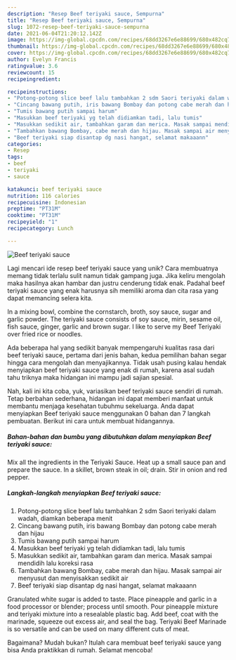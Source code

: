 ```yaml
---
description: "Resep Beef teriyaki sauce, Sempurna"
title: "Resep Beef teriyaki sauce, Sempurna"
slug: 1072-resep-beef-teriyaki-sauce-sempurna
date: 2021-06-04T21:20:12.142Z
image: https://img-global.cpcdn.com/recipes/68dd3267e6e88699/680x482cq70/beef-teriyaki-sauce-foto-resep-utama.jpg
thumbnail: https://img-global.cpcdn.com/recipes/68dd3267e6e88699/680x482cq70/beef-teriyaki-sauce-foto-resep-utama.jpg
cover: https://img-global.cpcdn.com/recipes/68dd3267e6e88699/680x482cq70/beef-teriyaki-sauce-foto-resep-utama.jpg
author: Evelyn Francis
ratingvalue: 3.6
reviewcount: 15
recipeingredient:

recipeinstructions:
- "Potong-potong slice beef lalu tambahkan 2 sdm Saori teriyaki dalam wadah, diamkan beberapa menit"
- "Cincang bawang putih, iris bawang Bombay dan potong cabe merah dan hijau"
- "Tumis bawang putih sampai harum"
- "Masukkan beef teriyaki yg telah didiamkan tadi, lalu tumis"
- "Masukkan sedikit air, tambahkan garam dan merica. Masak sampai mendidih lalu koreksi rasa"
- "Tambahkan bawang Bombay, cabe merah dan hijau. Masak sampai air menyusut dan menyisakkan sedikit air"
- "Beef teriyaki siap disantap dg nasi hangat, selamat makaaann"
categories:
- Resep
tags:
- beef
- teriyaki
- sauce

katakunci: beef teriyaki sauce 
nutrition: 116 calories
recipecuisine: Indonesian
preptime: "PT31M"
cooktime: "PT31M"
recipeyield: "1"
recipecategory: Lunch

---
```



![Beef teriyaki sauce](https://img-global.cpcdn.com/recipes/68dd3267e6e88699/680x482cq70/beef-teriyaki-sauce-foto-resep-utama.jpg)

Lagi mencari ide resep beef teriyaki sauce yang unik? Cara membuatnya memang tidak terlalu sulit namun tidak gampang juga. Jika keliru mengolah maka hasilnya akan hambar dan justru cenderung tidak enak. Padahal beef teriyaki sauce yang enak harusnya sih memiliki aroma dan cita rasa yang dapat memancing selera kita.

In a mixing bowl, combine the cornstarch, broth, soy sauce, sugar and garlic powder. The teriyaki sauce consists of soy sauce, mirin, sesame oil, fish sauce, ginger, garlic and brown sugar. I like to serve my Beef Teriyaki over fried rice or noodles.

Ada beberapa hal yang sedikit banyak mempengaruhi kualitas rasa dari beef teriyaki sauce, pertama dari jenis bahan, kedua pemilihan bahan segar hingga cara mengolah dan menyajikannya. Tidak usah pusing kalau hendak menyiapkan beef teriyaki sauce yang enak di rumah, karena asal sudah tahu triknya maka hidangan ini mampu jadi sajian spesial.


Nah, kali ini kita coba, yuk, variasikan beef teriyaki sauce sendiri di rumah. Tetap berbahan sederhana, hidangan ini dapat memberi manfaat untuk membantu menjaga kesehatan tubuhmu sekeluarga. Anda dapat menyiapkan Beef teriyaki sauce menggunakan 0 bahan dan 7 langkah pembuatan. Berikut ini cara untuk membuat hidangannya.

<!--inarticleads1-->

##### Bahan-bahan dan bumbu yang dibutuhkan dalam menyiapkan Beef teriyaki sauce:



Mix all the ingredients in the Teriyaki Sauce. Heat up a small sauce pan and prepare the sauce. In a skillet, brown steak in oil; drain. Stir in onion and red pepper. 

<!--inarticleads2-->

##### Langkah-langkah menyiapkan Beef teriyaki sauce:

1. Potong-potong slice beef lalu tambahkan 2 sdm Saori teriyaki dalam wadah, diamkan beberapa menit
1. Cincang bawang putih, iris bawang Bombay dan potong cabe merah dan hijau
1. Tumis bawang putih sampai harum
1. Masukkan beef teriyaki yg telah didiamkan tadi, lalu tumis
1. Masukkan sedikit air, tambahkan garam dan merica. Masak sampai mendidih lalu koreksi rasa
1. Tambahkan bawang Bombay, cabe merah dan hijau. Masak sampai air menyusut dan menyisakkan sedikit air
1. Beef teriyaki siap disantap dg nasi hangat, selamat makaaann


Granulated white sugar is added to taste. Place pineapple and garlic in a food processor or blender; process until smooth. Pour pineapple mixture and teriyaki mixture into a resealable plastic bag. Add beef, coat with the marinade, squeeze out excess air, and seal the bag. Teriyaki Beef Marinade is so versatile and can be used on many different cuts of meat. 

Bagaimana? Mudah bukan? Itulah cara membuat beef teriyaki sauce yang bisa Anda praktikkan di rumah. Selamat mencoba!
